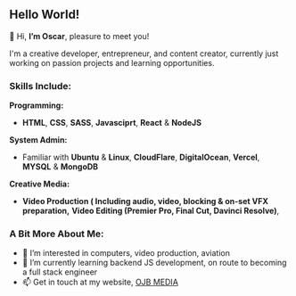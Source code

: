  ## Hello World!

👋 Hi, **I’m Oscar**, pleasure to meet you!

I'm a creative developer, entrepreneur, and content creator, currently just working on passion projects and learning opportunities.

### Skills Include:

**Programming:**

- **HTML**, **CSS**, **SASS**, **Javasciprt**, **React** & **NodeJS**

**System Admin:**

- Familiar with **Ubuntu** & **Linux**, **CloudFlare**, **DigitalOcean**, **Vercel**, **MYSQL** & **MongoDB**

**Creative Media:**

-  **Video Production ( Including audio, video, blocking & on-set VFX preparation,** **Video Editing (Premier Pro, Final Cut, Davinci Resolve)**,

### A Bit More About Me:

- 👀 I’m interested in computers, video production, aviation
- 🌱 I’m currently learning backend JS development, on route to becoming a full stack engineer
- 📫 Get in touch at my website, [OJB MEDIA](https://ojb.media/)

